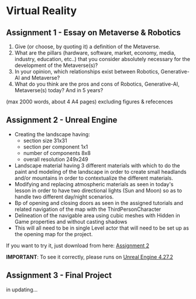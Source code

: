 # Virtual Reality
## Assignment 1 - Essay on Metaverse & Robotics

1. Give (or choose, by quoting it) a definition of the Metaverse.
2. What are the pillars (hardware, software, market, economy, media, industry, education, etc..) that you consider absolutely necessary for the development of the Metaverse(s)?
3. In your opinion, which relationships exist between Robotics, Generative-AI and Metaverse?
4. What do you think are the pros and cons of Robotics, Generative-AI, Metaverse(s) today? And in 5 years?

(max 2000 words, about 4 A4 pages) excluding figures & refecences

## Assignment 2 - Unreal Engine
- Creating the landscape having: 
    - section size 31x31 
    - section per component 1x1 
    - number of components 8x8 
    - overall resolution 249x249 
- Landscape material having 3 different materials with which to do the paint and modeling of the landscape in order to create small headlands and/or mountains in order to contextualize the different materials. 
- Modifying and replacing atmospheric materials as seen in today's lesson in order to have two directional lights (Sun and Moon) so as to handle two different day/night scenarios. 
- Bp of opening and closing doors as seen in the assigned tutorials and related navigation of the map with the ThirdPersonCharacter 
- Delineation of the navigable area using cubic meshes with Hidden in Game properties and without casting shadows 
- This will all need to be in single Level actor that will need to be set up as the opening map for the project.

If you want to try it, just download from here: [Assignment 2](https://mega.nz/file/wMAnzJab#_h5KmkUROUlhhRIrDt9IJ1lYMD_JH5J2zLUnSjOwAcc)

<b>IMPORTANT</b>: To see it correctly, please runs on [Unreal Engine 4.27.2](https://www.unrealengine.com/en-US/download)

## Assignment 3 - Final Project

in updating...
